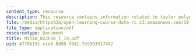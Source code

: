 ```yaml
---
content_type: resource
description: This resource contains information related to taylor polynomials.
file: /media/https%3A/open-learning-course-data-rc.s3.amazonaws.com/18-022-calculus-of-several-variables-fall-2010/4770b19ccce68d98f0417e9393317482_MIT18_022F10_l_19.pdf
file_type: application/pdf
resourcetype: Document
title: MIT18_022F10_l_19.pdf
uid: 4770b19c-cce6-8d98-f041-7e9393317482
---
```


